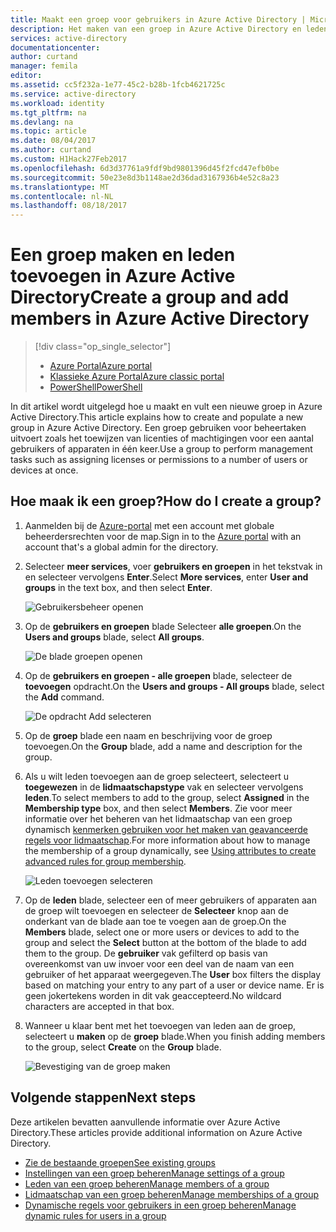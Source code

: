 ```yaml
---
title: Maakt een groep voor gebruikers in Azure Active Directory | Microsoft Docs
description: Het maken van een groep in Azure Active Directory en leden toevoegen aan de groep
services: active-directory
documentationcenter: 
author: curtand
manager: femila
editor: 
ms.assetid: cc5f232a-1e77-45c2-b28b-1fcb4621725c
ms.service: active-directory
ms.workload: identity
ms.tgt_pltfrm: na
ms.devlang: na
ms.topic: article
ms.date: 08/04/2017
ms.author: curtand
ms.custom: H1Hack27Feb2017
ms.openlocfilehash: 6d3d37761a9fdf9bd9801396d45f2fcd47efb0be
ms.sourcegitcommit: 50e23e8d3b1148ae2d36dad3167936b4e52c8a23
ms.translationtype: MT
ms.contentlocale: nl-NL
ms.lasthandoff: 08/18/2017
---
```

# <a name="create-a-group-and-add-members-in-azure-active-directory"></a><span data-ttu-id="4776e-103">Een groep maken en leden toevoegen in Azure Active Directory</span><span class="sxs-lookup"><span data-stu-id="4776e-103">Create a group and add members in Azure Active Directory</span></span>
> [!div class="op_single_selector"]
> * [<span data-ttu-id="4776e-104">Azure Portal</span><span class="sxs-lookup"><span data-stu-id="4776e-104">Azure portal</span></span>](active-directory-groups-create-azure-portal.md)
> * [<span data-ttu-id="4776e-105">Klassieke Azure Portal</span><span class="sxs-lookup"><span data-stu-id="4776e-105">Azure classic portal</span></span>](active-directory-accessmanagement-manage-groups.md)
> * [<span data-ttu-id="4776e-106">PowerShell</span><span class="sxs-lookup"><span data-stu-id="4776e-106">PowerShell</span></span>](active-directory-accessmanagement-groups-settings-v2-cmdlets.md)
>
>

<span data-ttu-id="4776e-107">In dit artikel wordt uitgelegd hoe u maakt en vult een nieuwe groep in Azure Active Directory.</span><span class="sxs-lookup"><span data-stu-id="4776e-107">This article explains how to create and populate a new group in Azure Active Directory.</span></span> <span data-ttu-id="4776e-108">Een groep gebruiken voor beheertaken uitvoert zoals het toewijzen van licenties of machtigingen voor een aantal gebruikers of apparaten in één keer.</span><span class="sxs-lookup"><span data-stu-id="4776e-108">Use a group to perform management tasks such as assigning licenses or permissions to a number of users or devices at once.</span></span>

## <a name="how-do-i-create-a-group"></a><span data-ttu-id="4776e-109">Hoe maak ik een groep?</span><span class="sxs-lookup"><span data-stu-id="4776e-109">How do I create a group?</span></span>
1. <span data-ttu-id="4776e-110">Aanmelden bij de [Azure-portal](https://portal.azure.com) met een account met globale beheerdersrechten voor de map.</span><span class="sxs-lookup"><span data-stu-id="4776e-110">Sign in to the [Azure portal](https://portal.azure.com) with an account that's a global admin for the directory.</span></span>
2. <span data-ttu-id="4776e-111">Selecteer **meer services**, voer **gebruikers en groepen** in het tekstvak in en selecteer vervolgens **Enter**.</span><span class="sxs-lookup"><span data-stu-id="4776e-111">Select **More services**, enter **User and groups** in the text box, and then select **Enter**.</span></span>

   ![Gebruikersbeheer openen](./media/active-directory-groups-create-azure-portal/search-user-management.png)
3. <span data-ttu-id="4776e-113">Op de **gebruikers en groepen** blade Selecteer **alle groepen**.</span><span class="sxs-lookup"><span data-stu-id="4776e-113">On the **Users and groups** blade, select **All groups**.</span></span>

   ![De blade groepen openen](./media/active-directory-groups-create-azure-portal/view-groups-blade.png)
4. <span data-ttu-id="4776e-115">Op de **gebruikers en groepen - alle groepen** blade, selecteer de **toevoegen** opdracht.</span><span class="sxs-lookup"><span data-stu-id="4776e-115">On the **Users and groups - All groups** blade, select the **Add** command.</span></span>

   ![De opdracht Add selecteren](./media/active-directory-groups-create-azure-portal/add-group-command.png)
5. <span data-ttu-id="4776e-117">Op de **groep** blade een naam en beschrijving voor de groep toevoegen.</span><span class="sxs-lookup"><span data-stu-id="4776e-117">On the **Group** blade, add a name and description for the group.</span></span>
6. <span data-ttu-id="4776e-118">Als u wilt leden toevoegen aan de groep selecteert, selecteert u **toegewezen** in de **lidmaatschapstype** vak en selecteer vervolgens **leden**.</span><span class="sxs-lookup"><span data-stu-id="4776e-118">To select members to add to the group, select **Assigned** in the **Membership type** box, and then select **Members**.</span></span> <span data-ttu-id="4776e-119">Zie voor meer informatie over het beheren van het lidmaatschap van een groep dynamisch [kenmerken gebruiken voor het maken van geavanceerde regels voor lidmaatschap](active-directory-groups-dynamic-membership-azure-portal.md).</span><span class="sxs-lookup"><span data-stu-id="4776e-119">For more information about how to manage the membership of a group dynamically, see [Using attributes to create advanced rules for group membership](active-directory-groups-dynamic-membership-azure-portal.md).</span></span>

   ![Leden toevoegen selecteren](./media/active-directory-groups-create-azure-portal/select-members.png)
7. <span data-ttu-id="4776e-121">Op de **leden** blade, selecteer een of meer gebruikers of apparaten aan de groep wilt toevoegen en selecteer de **Selecteer** knop aan de onderkant van de blade aan toe te voegen aan de groep.</span><span class="sxs-lookup"><span data-stu-id="4776e-121">On the **Members** blade, select one or more users or devices to add to the group and select the **Select** button at the bottom of the blade to add them to the group.</span></span> <span data-ttu-id="4776e-122">De **gebruiker** vak gefilterd op basis van overeenkomst van uw invoer voor een deel van de naam van een gebruiker of het apparaat weergegeven.</span><span class="sxs-lookup"><span data-stu-id="4776e-122">The **User** box filters the display based on matching your entry to any part of a user or device name.</span></span> <span data-ttu-id="4776e-123">Er is geen jokertekens worden in dit vak geaccepteerd.</span><span class="sxs-lookup"><span data-stu-id="4776e-123">No wildcard characters are accepted in that box.</span></span>
8. <span data-ttu-id="4776e-124">Wanneer u klaar bent met het toevoegen van leden aan de groep, selecteert u **maken** op de **groep** blade.</span><span class="sxs-lookup"><span data-stu-id="4776e-124">When you finish adding members to the group, select **Create** on the **Group** blade.</span></span>    

   ![Bevestiging van de groep maken](./media/active-directory-groups-create-azure-portal/create-group-confirmation.png)


## <a name="next-steps"></a><span data-ttu-id="4776e-126">Volgende stappen</span><span class="sxs-lookup"><span data-stu-id="4776e-126">Next steps</span></span>
<span data-ttu-id="4776e-127">Deze artikelen bevatten aanvullende informatie over Azure Active Directory.</span><span class="sxs-lookup"><span data-stu-id="4776e-127">These articles provide additional information on Azure Active Directory.</span></span>

* [<span data-ttu-id="4776e-128">Zie de bestaande groepen</span><span class="sxs-lookup"><span data-stu-id="4776e-128">See existing groups</span></span>](active-directory-groups-view-azure-portal.md)
* [<span data-ttu-id="4776e-129">Instellingen van een groep beheren</span><span class="sxs-lookup"><span data-stu-id="4776e-129">Manage settings of a group</span></span>](active-directory-groups-settings-azure-portal.md)
* [<span data-ttu-id="4776e-130">Leden van een groep beheren</span><span class="sxs-lookup"><span data-stu-id="4776e-130">Manage members of a group</span></span>](active-directory-groups-members-azure-portal.md)
* [<span data-ttu-id="4776e-131">Lidmaatschap van een groep beheren</span><span class="sxs-lookup"><span data-stu-id="4776e-131">Manage memberships of a group</span></span>](active-directory-groups-membership-azure-portal.md)
* [<span data-ttu-id="4776e-132">Dynamische regels voor gebruikers in een groep beheren</span><span class="sxs-lookup"><span data-stu-id="4776e-132">Manage dynamic rules for users in a group</span></span>](active-directory-groups-dynamic-membership-azure-portal.md)
